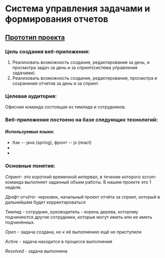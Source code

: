 # Система управления задачами и формирования отчетов
## [Прототип проекта ](https://www.figma.com/file/d9q8Aq04k7I1F0bYrjSZba/deta?node-id=0%3A1&t=yvdLZ74Ivj2hrkme-1)
### **Цель создания веб-приложения:**
1.	Реализовать возможность создания, редактирования за день,  и просмотра задач за день и за спринт(система управления задачами). 
2.	Реализовать возможность создания, редактирования, просмотра и сохранения отчетов за день и за спринт.

### **Целевая аудитория:**
Офисная команда состоящая из тимлида и сотрудников.



### **Веб-приложение постоено на базе следующих технологий:**
#### Используемые языки:
* бэк -- java (spring), фронт -- js (react)
*
*





### **Основные понятия:**
 *Спринт*- это короткий временной интервал, в течение которого scrum-команда выполняет заданный объем работы. В нашем проекте это 1 неделя.
 
 *Драфт отчёта*- черновик, начальный проект отчёта за спринт, который в дальнейшем будет корректироваться
 
 *Тимлид* - сотрудник, руководитель - корень дерева, которому подчиняются другие сотрудники, которые могут иметь или не иметь подчинённых.
 
 *Open* - задача создана, но к её выполнению ещё не приступили
 
 *Active* - задача находится в процессе выполнения
 
 *Resolved* - задача выполнена

